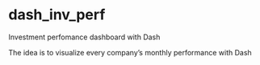 # dash_inv_perf
Investment perfomance dashboard with Dash

The idea is to visualize every company’s monthly performance with Dash





